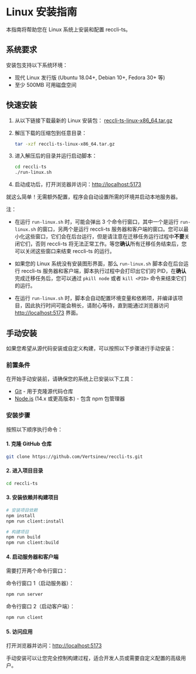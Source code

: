 # Linux 安装指南

本指南将帮助您在 Linux 系统上安装和配置 reccli-ts。

## 系统要求

安装包支持以下系统环境：

- 现代 Linux 发行版 (Ubuntu 18.04+, Debian 10+, Fedora 30+ 等)
- 至少 500MB 可用磁盘空间

## 快速安装

1. 从以下链接下载最新的 Linux 安装包：
   [reccli-ts-linux-x86_64.tar.gz](https://github.com/Vertsineu/reccli-ts/releases/download/v2.0.2/reccli-ts-linux-x86_64.tar.gz)

2. 解压下载的压缩包到任意目录：
   ```bash
   tar -xzf reccli-ts-linux-x86_64.tar.gz
   ```

3. 进入解压后的目录并运行启动脚本：
   ```bash
   cd reccli-ts
   ./run-linux.sh
   ```

4. 启动成功后，打开浏览器并访问：[http://localhost:5173](http://localhost:5173)

就这么简单！无需额外配置，程序会自动设置所需的环境并启动本地服务器。

注：

- 在运行 `run-linux.sh` 时，可能会弹出 3 个命令行窗口，其中一个是运行 `run-linux.sh` 的窗口，另两个是运行 reccli-ts 服务器和客户端的窗口。您可以最小化这些窗口，它们会在后台运行，但是请注意在迁移任务运行过程中**不要**关闭它们，否则 reccli-ts 将无法正常工作。等您**确认**所有迁移任务结束后，您可以关闭这些窗口来结束 reccli-ts 的运行。

- 如果您的 Linux 系统没有安装图形界面，那么 `run-linux.sh` 脚本会在后台运行 reccli-ts 服务器和客户端，脚本执行过程中会打印出它们的 PID，在**确认**完成迁移任务后，您可以通过 `pkill node` 或者 `kill <PID>` 命令来结束它们的运行。

- 在运行 `run-linux.sh` 时，脚本会自动配置环境变量和依赖项，并编译该项目，因此执行时间可能会稍长，请耐心等待，直到能通过浏览器访问 [http://localhost:5173](http://localhost:5173) 界面。

## 手动安装

如果您希望从源代码安装或自定义构建，可以按照以下步骤进行手动安装：

### 前置条件

在开始手动安装前，请确保您的系统上已安装以下工具：

- [Git](https://git-scm.com/downloads) - 用于克隆源代码仓库
- [Node.js](https://nodejs.org/) (14.x 或更高版本) - 包含 npm 包管理器

### 安装步骤

按照以下顺序执行命令：

#### 1. 克隆 GitHub 仓库

```bash
git clone https://github.com/Vertsineu/reccli-ts.git
```

#### 2. 进入项目目录

```bash
cd reccli-ts
```

#### 3. 安装依赖并构建项目

```bash
# 安装项目依赖
npm install
npm run client:install
```

```bash
# 构建项目
npm run build
npm run client:build
```

#### 4. 启动服务器和客户端

需要打开两个命令行窗口：

命令行窗口 1（启动服务器）：

```bash
npm run server
```

命令行窗口 2（启动客户端）：

```bash
npm run client
```

#### 5. 访问应用

打开浏览器并访问：[http://localhost:5173](http://localhost:5173)

手动安装可以让您完全控制构建过程，适合开发人员或需要自定义配置的高级用户。
